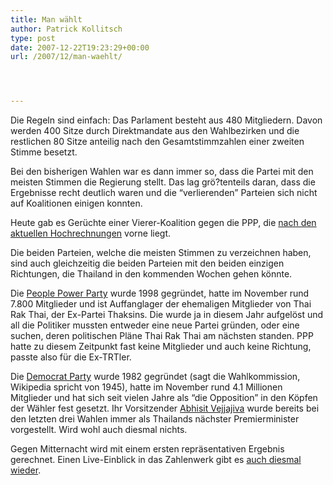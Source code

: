 ```yaml
---
title: Man wählt
author: Patrick Kollitsch
type: post
date: 2007-12-22T19:23:29+00:00
url: /2007/12/man-waehlt/




---
```

Die Regeln sind einfach: Das Parlament besteht aus 480 Mitgliedern. Davon werden 400 Sitze durch Direktmandate aus den Wahlbezirken und die restlichen 80 Sitze anteilig nach den Gesamtstimmzahlen einer zweiten Stimme besetzt.

Bei den bisherigen Wahlen war es dann immer so, dass die Partei mit den meisten Stimmen die Regierung stellt. Das lag grö?tenteils daran, dass die Ergebnisse recht deutlich waren und die &#8220;verlierenden&#8221; Parteien sich nicht auf Koalitionen einigen konnten. 

Heute gab es Gerüchte einer Vierer-Koalition gegen die <span class="caps">PPP</span>, die [nach den aktuellen Hochrechnungen][1] vorne liegt. 

Die beiden Parteien, welche die meisten Stimmen zu verzeichnen haben, sind auch gleichzeitig die beiden Parteien mit den beiden einzigen Richtungen, die Thailand in den kommenden Wochen gehen könnte. 

Die [People Power Party][2] wurde 1998 gegründet, hatte im November rund 7.800 Mitglieder und ist Auffanglager der ehemaligen Mitglieder von Thai Rak Thai, der Ex-Partei Thaksins. Die wurde ja in diesem Jahr aufgelöst und all die Politiker mussten entweder eine neue Partei gründen, oder eine suchen, deren politischen Pläne Thai Rak Thai am nächsten standen. <span class="caps">PPP</span> hatte zu diesem Zeitpunkt fast keine Mitglieder und auch keine Richtung, passte also für die Ex-<span class="caps">TRT</span>ler.

Die [Democrat Party][3] wurde 1982 gegründet (sagt die Wahlkommission, Wikipedia spricht von 1945), hatte im November rund 4.1 Millionen Mitglieder und hat sich seit vielen Jahre als &#8220;die Opposition&#8221; in den Köpfen der Wähler fest gesetzt. Ihr Vorsitzender [Abhisit Vejjajiva][4] wurde bereits bei den letzten drei Wahlen immer als Thailands nächster Premierminister vorgestellt. Wird wohl auch diesmal nichts.

Gegen Mitternacht wird mit einem ersten repräsentativen Ergebnis gerechnet. Einen Live-Einblick in das Zahlenwerk gibt es [auch diesmal wieder][5].

 [1]: http://203.150.244.10/reports/eng/
 [2]: http://en.wikipedia.org/wiki/People%27s_Power_Party_%28Thailand%29
 [3]: http://en.wikipedia.org/wiki/Democrat_Party_%28Thailand%29
 [4]: http://en.wikipedia.org/wiki/Abhisit_Vejjajiva
 [5]: http://203.150.244.10/reports/eng/index.php